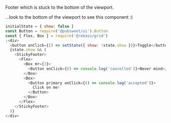 Footer which is stuck to the bottom of the viewport.

...look to the bottom of the viewport to see this component :)

```js
initialState = { show: false }
const Button = require('@pubsweet/ui').Button
const { Flex, Box } = require('@rebass/grid')
;<div>
  <button onClick={() => setState({ show: !state.show })}>Toggle</button>
  {state.show && (
    <StickyFooter>
      <Flex>
        <Box mr={3}>
          <Button onClick={() => console.log('cancelled')}>Never mind</Button>
        </Box>
        <Box>
          <Button primary onClick={() => console.log('accepted')}>
            Click on me!
          </Button>
        </Box>
      </Flex>
    </StickyFooter>
  )}
</div>
```
